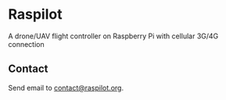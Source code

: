# Raspilot

A drone/UAV flight controller on Raspberry Pi with cellular 3G/4G connection

## Contact

Send email to contact@raspilot.org.
